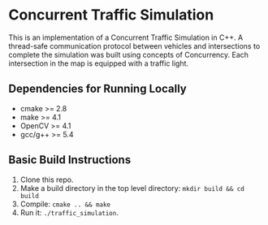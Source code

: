 # Concurrent Traffic Simulation

<!-- <img src="data/traffic_simulation.gif"/> -->

This is an implementation of a Concurrent Traffic Simulation in C++. A thread-safe communication protocol between vehicles and intersections to complete the simulation was built using concepts of Concurrency. Each intersection in the map is equipped with a traffic light.

## Dependencies for Running Locally
* cmake >= 2.8
* make >= 4.1
* OpenCV >= 4.1
* gcc/g++ >= 5.4
  
## Basic Build Instructions

1. Clone this repo.
2. Make a build directory in the top level directory: `mkdir build && cd build`
3. Compile: `cmake .. && make`
4. Run it: `./traffic_simulation`.